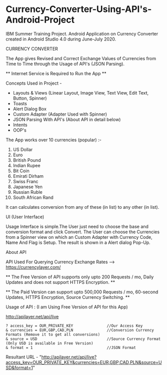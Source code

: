 # Currency-Converter-Using-API's-Android-Project
IBM Summer Training Project. Android Application on Currency Converter created in Android Studio 4.0 during June-July 2020.

CURRENCY CONVERTER

The App gives Revised and Correct Exchange Values of Currencies from Time to Time through the Usage of API's (JSON Parsing).

** Internet Service is Required to Run the App **

Concepts Used in Project -

  * Layouts & Views (Linear Layout, Image View, Text View, Edit Text, Button, Spinner)
  * Toasts
  * Alert Dialog Box
  * Custom Adapter (Adapter Used with Spinner)
  * JSON Parsing With API's (About API in detail below)
  * Intents
  * OOP's

The App works over 10 currencies (popular) :-

  1. US Dollar
  2. Euro
  3. British Pound
  4. Indian Rupee
  5. Bit Coin
  6. Emirati Dirham
  7. Swiss Franc
  8. Japanese Yen
  9. Russian Ruble
  10. South African Rand

It can calculates conversion from any of these (in list) to any other (in list).

UI (User Interface)

Usage Interface is simple.The User just need to choose the base and conversion format and click Convert.
The User can choose the Currencies from a Spinner view on which an Custom Adapter with Currency Code, Name And Flag is Setup.
The result is shown in a Alert dialog Pop-Up.

About API 

API Used For Querying Currency Exchange Rates
--> https://currencylayer.com/

** The Free Version of API supports only upto 200 Requests / mo, Daily Updates and does not support HTTPS Encryption. **

** The Paid Version can support upto 500,000 Requests / mo, 60-second Updates, HTTPS Encryption, Source Currency Switching. **

Usage of API : (I am Using Free Version of API for this App)

http://apilayer.net/api/live

    ? access_key = OUR_PRIVATE_KEY               //Our Access Key
    & currencies = EUR,GBP,CAD,PLN               //Conversion Currency Formats (Remove it to get all conversions)
    & source = USD                               //Source Currency Format (Only USD is available in Free Version)
    & format = 1                                 //JSON Format

Resultant URL - "http://apilayer.net/api/live?access_key=OUR_PRIVATE_KEY&currencies=EUR,GBP,CAD,PLN&source=USD&format=1"
